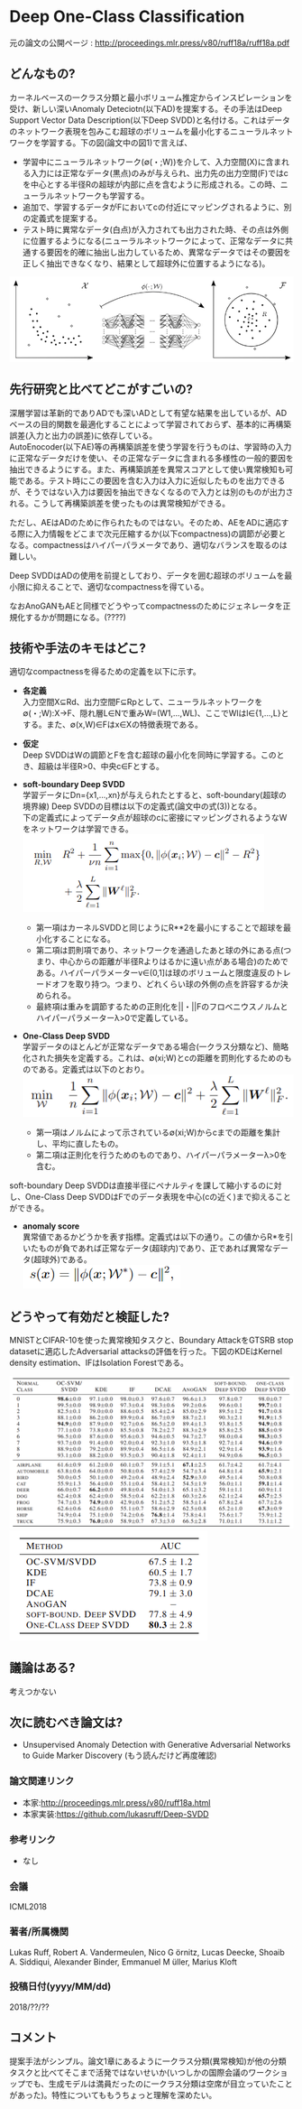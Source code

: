 # Deep One-Class Classification

元の論文の公開ページ : http://proceedings.mlr.press/v80/ruff18a/ruff18a.pdf

## どんなもの?
カーネルベースの一クラス分類と最小ボリューム推定からインスピレーションを受け、新しい深いAnomaly Deteciotn(以下AD)を提案する。その手法はDeep Support Vector Data Description(以下Deep SVDD)と名付ける。これはデータのネットワーク表現を包みこむ超球のボリュームを最小化するニューラルネットワークを学習する。下の図(論文中の図1)で言えば、
- 学習中にニューラルネットワーク(∅(・;W))を介して、入力空間(X)に含まれる入力には正常なデータ(黒点)のみが与えられ、出力先の出力空間(F)ではcを中心とする半径Rの超球が内部に点を含むように形成される。この時、ニューラルネットワークも学習する。
- 追加で、学習するデータがFにおいてcの付近にマッピングされるように、別の定義式を提案する。
- テスト時に異常なデータ(白点)が入力されても出力された時、その点は外側に位置するようになる(ニューラルネットワークによって、正常なデータに共通する要因を的確に抽出し出力しているため、異常なデータではその要因を正しく抽出できなくなり、結果として超球外に位置するようになる)。

![論文中の図1](img/DOC/fig_1.png)

## 先行研究と比べてどこがすごいの?
深層学習は革新的でありADでも深いADとして有望な結果を出しているが、ADベースの目的関数を最適化することによって学習されておらず、基本的に再構築誤差(入力と出力の誤差)に依存している。  
AutoEnocoder(以下AE)等の再構築誤差を使う学習を行うものは、学習時の入力に正常なデータだけを使い、その正常なデータに含まれる多様性の一般的要因を抽出できるようにする。また、再構築誤差を異常スコアとして使い異常検知も可能である。テスト時にこの要因を含む入力は入力に近似したものを出力できるが、そうではない入力は要因を抽出できなくなるので入力とは別のものが出力される。こうして再構築誤差を使ったものは異常検知ができる。

ただし、AEはADのために作られたものではない。そのため、AEをADに適応する際に入力情報をどこまで次元圧縮するか(以下compactness)の調節が必要となる。compactnessはハイパーパラメータであり、適切なバランスを取るのは難しい。

Deep SVDDはADの使用を前提としており、データを囲む超球のボリュームを最小限に抑えることで、適切なcompactnessを得ている。

なおAnoGANもAEと同様でどうやってcompactnessのためにジェネレータを正規化するかが問題になる。(????)

## 技術や手法のキモはどこ?
適切なcompactnessを得るための定義を以下に示す。
- **各定義**  
入力空間X⊆Rd、出力空間F⊆Rpとして、ニューラルネットワークを∅(・;W):X→F、隠れ層L∈Nで重みW=(W1,...,WL)、ここでWlはl∈{1,...,L}とする。また、∅(x,W)∈Fはx∈Xの特徴表現である。

- **仮定**  
Deep SVDDはWの調節とFを含む超球の最小化を同時に学習する。このとき、超級は半径R>0、中央c∈Fとする。

- **soft-boundary Deep SVDD**  
学習データにDn={x1,...,xn}が与えられたとすると、soft-boundary(超球の境界線) Deep SVDDの目標は以下の定義式(論文中の式(3))となる。  
下の定義式によってデータ点が超球のcに密接にマッピングされるようなWをネットワークは学習できる。  
![論文中の式3](img/DOC/fig_0.png)  
    - 第一項はカーネルSVDDと同じようにR**2を最小にすることで超球を最小化することになる。
    - 第二項は罰則項であり、ネットワークを通過したあと球の外にある点(つまり、中心からの距離が半径Rよりはるかに遠い点がある場合)のためである。ハイパーパラメーターv∈(0,1]は球のボリュームと限度違反のトレードオフを取り持つ。つまり、どれくらい球の外側の点を許容するか決められる。
    - 最終項は重みを調節するための正則化を||・||Fのフロベニウスノルムとハイパーパラメーターλ>0で定義している。  

- **One-Class Deep SVDD**  
学習データのほとんどが正常なデータである場合(一クラス分類など)、簡略化された損失を定義する。これは、∅(xi;W)とcの距離を罰則化するためのものである。定義式は以下のとおり。
![論文中の式4](img/DOC/fig_2.png)  
    - 第一項はノルムによって示されている∅(xi;W)からcまでの距離を集計し、平均に直したもの。
    - 第二項は正則化を行うためのものであり、ハイパーパラメーターλ>0を含む。

soft-boundary Deep SVDDは直接半径にペナルティを課して縮小するのに対し、One-Class Deep SVDDはFでのデータ表現を中心(cの近く)まで抑えることができる。

- **anomaly score**  
異常値であるかどうかを表す指標。定義式は以下の通り。この値からR*を引いたものが負であれば正常なデータ(超球内)であり、正であれば異常なデータ(超球外)である。  
![論文中の式5](img/DOC/fig_5.png)  

## どうやって有効だと検証した?
MNISTとCIFAR-10を使った異常検知タスクと、Boundary AttackをGTSRB stop datasetに適応したAdversarial attacksの評価を行った。下図のKDEはKernel density estimation、IFはIsolation Forestである。

![論文中の表1](img/DOC/fig_3.png)  
![論文中の表2](img/DOC/fig_4.png)  

## 議論はある?
考えつかない

## 次に読むべき論文は?
- Unsupervised Anomaly Detection with Generative Adversarial Networks to Guide Marker Discovery (もう読んだけど再度確認)  

### 論文関連リンク
- 本家:http://proceedings.mlr.press/v80/ruff18a.html
- 本家実装:https://github.com/lukasruff/Deep-SVDD

### 参考リンク
- なし

### 会議
ICML2018

### 著者/所属機関
Lukas Ruff, Robert A. Vandermeulen, Nico G ̈ornitz, Lucas Deecke, Shoaib A. Siddiqui, Alexander Binder, Emmanuel M ̈uller, Marius Kloft

### 投稿日付(yyyy/MM/dd)
2018/??/??

## コメント
提案手法がシンプル。論文1章にあるように一クラス分類(異常検知)が他の分類タスクと比べてそこまで活発ではないせいか(いつしかの国際会議のワークショップでも、生成モデルは満員だったのに一クラス分類は空席が目立っていたことがあった)。特性についてももうちょっと理解を深めたい。